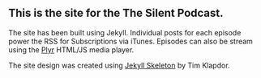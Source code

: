 ## This is the site for the **The Silent Podcast**.

The site has been built using Jekyll. Individual posts for each episode power the RSS for Subscriptions via iTunes. Episodes can also be stream using the [Plyr](https://github.com/Selz/plyr) HTML/JS media player. 

The site design was created using [Jekyll Skeleton](https://github.com/timklapdor/jekyll-skeleton) by Tim Klapdor.
